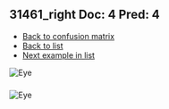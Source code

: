 ## 31461_right Doc: 4 Pred: 4
- [Back to confusion matrix](https://github.com/juliandewit/kaggle_retinopathy/blob/master/matrix.md)
- [Back to list](https://github.com/juliandewit/kaggle_retinopathy/blob/master/lists/44/list.md)
- [Next example in list](https://github.com/juliandewit/kaggle_retinopathy/blob/master/lists/44/31/31602_right.md)

![Eye](https://retinopaty.blob.core.windows.net/size1024/31461_right_4.jpeg)

### 

![Eye]()
